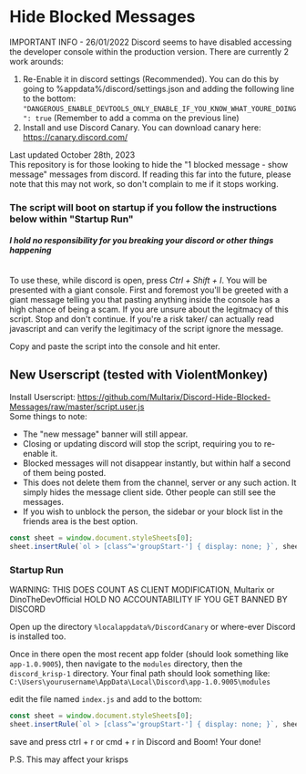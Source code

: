 # Hide Blocked Messages

IMPORTANT INFO - 26/01/2022
Discord seems to have disabled accessing the developer console within the production version.
There are currently 2 work arounds:

1. Re-Enable it in discord settings (Recommended). You can do this by going to %appdata%/discord/settings.json and adding the following line to the bottom:
`"DANGEROUS_ENABLE_DEVTOOLS_ONLY_ENABLE_IF_YOU_KNOW_WHAT_YOURE_DOING": true` (Remember to add a comma on the previous line)
2. Install and use Discord Canary. You can download canary here: https://canary.discord.com/

Last updated October 28th, 2023<br>
This repository is for those looking to hide the "1 blocked message - show message" messages from discord. If reading this far into the future, please note that this may not work, so don't complain to me if it stops working.<br>

###  **The script will boot on startup if you follow the instructions below within "Startup Run"**
#### _**I hold no responsibility for you breaking your discord or other things happening**_

<br>
To use these, while discord is open, press <i>Ctrl + Shift + I</i>. You will be presented with a giant console.
First and foremost you'll be greeted with a giant message telling you that pasting anything inside the console has a high chance of being a scam.
If you are unsure about the legitmacy of this script. Stop and don't continue. If you're a risk taker/ can actually read javascript and can verify the legitimacy of the script ignore the message.

Copy and paste the script into the console and hit enter.<br>
## New Userscript (tested with ViolentMonkey)
Install Userscript: https://github.com/Multarix/Discord-Hide-Blocked-Messages/raw/master/script.user.js<br>
Some things to note:
- The "new message" banner will still appear.
- Closing or updating discord will stop the script, requiring you to re-enable it.
- Blocked messages will not disappear instantly, but within half a second of them being posted.
- This does not delete them from the channel, server or any such action. It simply hides the message client side. Other people can still see the messages.
- If you wish to unblock the person, the sidebar or your block list in the friends area is the best option.

```js
const sheet = window.document.styleSheets[0];
sheet.insertRule(`ol > [class^='groupStart-'] { display: none; }`, sheet.cssRules.length);
```


### Startup Run

WARNING: THIS DOES COUNT AS CLIENT MODIFICATION, Multarix or DinoTheDevOfficial HOLD NO ACCOUNTABILITY IF YOU GET BANNED BY DISCORD

Open up the directory `%localappdata%/DiscordCanary` or where-ever Discord is installed too.

Once in there open the most recent app folder (should look something like `app-1.0.9005`), then navigate to the `modules` directory, then the `discord_krisp-1` directory. Your final path should look something like: `C:\Users\yourusername\AppData\Local\Discord\app-1.0.9005\modules`

edit the file named `index.js` and add to the bottom:
```js
const sheet = window.document.styleSheets[0];
sheet.insertRule(`ol > [class^='groupStart-'] { display: none; }`, sheet.cssRules.length);
```

save and press ctrl + r or cmd + r in Discord and Boom! Your done! 

P.S. This may affect your krisps 

